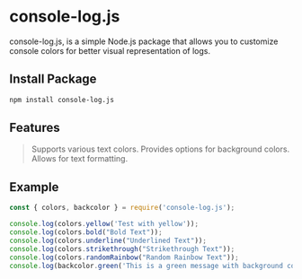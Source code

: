 # console-log.js
console-log.js, is a simple Node.js package that allows you to customize console colors for better visual representation of logs.

## Install Package
```bash
npm install console-log.js
```

## Features
> Supports various text colors.
> Provides options for background colors.
> Allows for text formatting.

## Example
```javascript
const { colors, backcolor } = require('console-log.js');

console.log(colors.yellow('Test with yellow'));
console.log(colors.bold("Bold Text"));
console.log(colors.underline("Underlined Text"));
console.log(colors.strikethrough("Strikethrough Text"));
console.log(colors.randomRainbow("Random Rainbow Text"));
console.log(backcolor.green('This is a green message with background color'));
```
